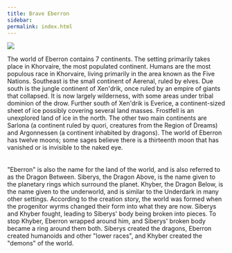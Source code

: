 ```yaml
---
title: Brave Eberron
sidebar: 
permalink: index.html
---
```


<image src='images/maps/world_map.jpg'><br>

The world of Eberron contains 7 continents. The setting primarily takes place in Khorvaire, the most populated continent. Humans are the most populous race in Khorvaire, living primarily in the area known as the Five Nations. Southeast is the small continent of Aerenal, ruled by elves. Due south is the jungle continent of Xen'drik, once ruled by an empire of giants that collapsed. It is now largely wilderness, with some areas under tribal dominion of the drow. Further south of Xen'drik is Everice, a continent-sized sheet of ice possibly covering several land masses. Frostfell is an unexplored land of ice in the north. The other two main continents are Sarlona (a continent ruled by quori, creatures from the Region of Dreams) and Argonnessen (a continent inhabited by dragons). The world of Eberron has twelve moons; some sages believe there is a thirteenth moon that has vanished or is invisible to the naked eye.     
<br><br>
"Eberron" is also the name for the land of the world, and is also referred to as the Dragon Between. Siberys, the Dragon Above, is the name given to the planetary rings which surround the planet. Khyber, the Dragon Below, is the name given to the underworld, and is similar to the Underdark in many other settings. According to the creation story, the world was formed when the progenitor wyrms changed their form into what they are now. Siberys and Khyber fought, leading to Siberys' body being broken into pieces. To stop Khyber, Eberron wrapped around him, and Siberys' broken body became a ring around them both. Siberys created the dragons, Eberron created humanoids and other "lower races", and Khyber created the "demons" of the world.
